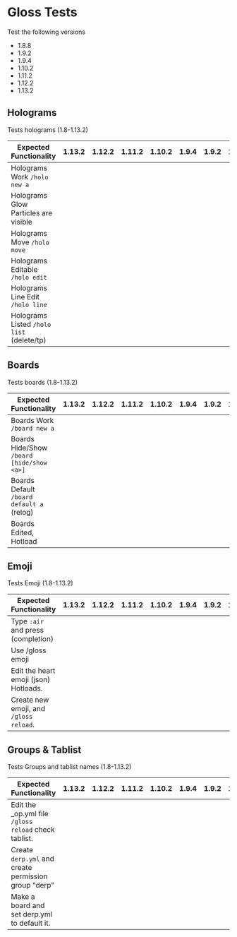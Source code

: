 # Gloss Tests
Test the following versions
* 1.8.8
* 1.9.2
* 1.9.4
* 1.10.2
* 1.11.2
* 1.12.2
* 1.13.2

## Holograms
Tests holograms (1.8-1.13.2)

| Expected Functionality                    | 1.13.2 | 1.12.2 | 1.11.2 | 1.10.2 | 1.9.4 | 1.9.2 | 1.8.8 |
|-------------------------------------------|--------|--------|--------|--------|-------|-------|-------|
| Holograms Work `/holo new a`              |        |        |        |        |       |       |       |
| Holograms Glow Particles are visible      |        |        |        |        |       |       |       |
| Holograms Move `/holo move`               |        |        |        |        |       |       |       |
| Holograms Editable `/holo edit`           |        |        |        |        |       |       |       |
| Holograms Line Edit `/holo line`          |        |        |        |        |       |       |       |
| Holograms Listed `/holo list` (delete/tp) |        |        |        |        |       |       |       |

## Boards
Tests boards (1.8-1.13.2)

| Expected Functionality                    | 1.13.2 | 1.12.2 | 1.11.2 | 1.10.2 | 1.9.4 | 1.9.2 | 1.8.8 |
|-------------------------------------------|--------|--------|--------|--------|-------|-------|-------|
| Boards Work `/board new a`                |        |        |        |        |       |       |       |
| Boards Hide/Show `/board [hide/show <a>]` |        |        |        |        |       |       |       |
| Boards Default `/board default a` (relog) |        |        |        |        |       |       |       |
| Boards Edited, Hotload                    |        |        |        |        |       |       |       |

## Emoji
Tests Emoji (1.8-1.13.2)

| Expected Functionality                   | 1.13.2 | 1.12.2 | 1.11.2 | 1.10.2 | 1.9.4 | 1.9.2 | 1.8.8 |
|------------------------------------------|--------|--------|--------|--------|-------|-------|-------|
| Type `:air` and press <TAB> (completion) |        |        |        |        |       |       |       |
| Use /gloss emoji                         |        |        |        |        |       |       |       |
| Edit the heart emoji (json) Hotloads.    |        |        |        |        |       |       |       |
| Create new emoji, and `/gloss reload`.   |        |        |        |        |       |       |       |
  
## Groups & Tablist
Tests Groups and tablist names (1.8-1.13.2)

| Expected Functionality                               | 1.13.2 | 1.12.2 | 1.11.2 | 1.10.2 | 1.9.4 | 1.9.2 | 1.8.8 |
|------------------------------------------------------|--------|--------|--------|--------|-------|-------|-------|
| Edit the _op.yml file `/gloss reload` check tablist. |        |        |        |        |       |       |       |
| Create `derp.yml` and create permission group "derp" |        |        |        |        |       |       |       |
| Make a board and set derp.yml to default it.         |        |        |        |        |       |       |       |
